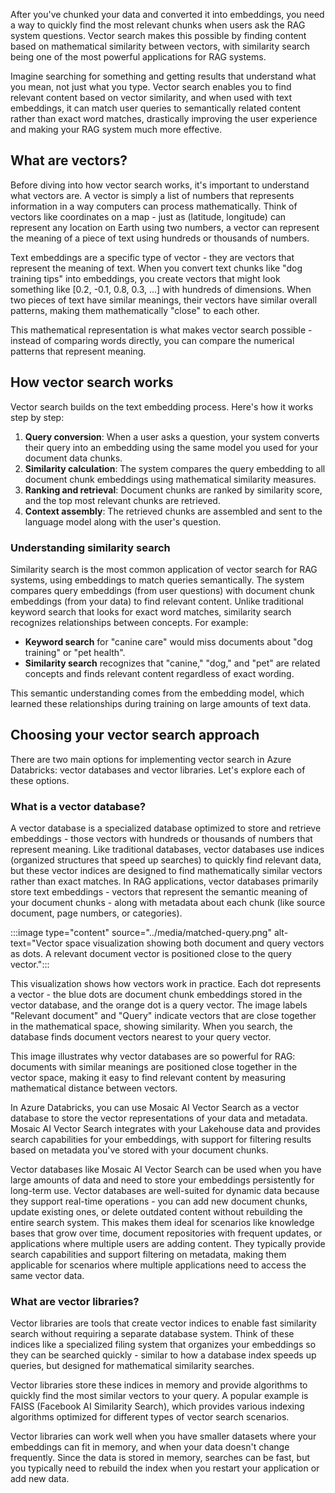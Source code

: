 After you've chunked your data and converted it into embeddings, you need a way to quickly find the most relevant chunks when users ask the RAG system questions. Vector search makes this possible by finding content based on mathematical similarity between vectors, with similarity search being one of the most powerful applications for RAG systems.

Imagine searching for something and getting results that understand what you mean, not just what you type. Vector search enables you to find relevant content based on vector similarity, and when used with text embeddings, it can match user queries to semantically related content rather than exact word matches, drastically improving the user experience and making your RAG system much more effective.

## What are vectors?

Before diving into how vector search works, it's important to understand what vectors are. A vector is simply a list of numbers that represents information in a way computers can process mathematically. Think of vectors like coordinates on a map - just as (latitude, longitude) can represent any location on Earth using two numbers, a vector can represent the meaning of a piece of text using hundreds or thousands of numbers.

Text embeddings are a specific type of vector - they are vectors that represent the meaning of text. When you convert text chunks like "dog training tips" into embeddings, you create vectors that might look something like [0.2, -0.1, 0.8, 0.3, ...] with hundreds of dimensions. When two pieces of text have similar meanings, their vectors have similar overall patterns, making them mathematically "close" to each other.

This mathematical representation is what makes vector search possible - instead of comparing words directly, you can compare the numerical patterns that represent meaning.

## How vector search works

Vector search builds on the text embedding process. Here's how it works step by step:

1. **Query conversion**: When a user asks a question, your system converts their query into an embedding using the same model you used for your document data chunks.
2. **Similarity calculation**: The system compares the query embedding to all document chunk embeddings using mathematical similarity measures.
3. **Ranking and retrieval**: Document chunks are ranked by similarity score, and the top most relevant chunks are retrieved.
4. **Context assembly**: The retrieved chunks are assembled and sent to the language model along with the user's question.

### Understanding similarity search

Similarity search is the most common application of vector search for RAG systems, using embeddings to match queries semantically. The system compares query embeddings (from user questions) with document chunk embeddings (from your data) to find relevant content. Unlike traditional keyword search that looks for exact word matches, similarity search recognizes relationships between concepts. For example:

- **Keyword search** for "canine care" would miss documents about "dog training" or "pet health".
- **Similarity search** recognizes that "canine," "dog," and "pet" are related concepts and finds relevant content regardless of exact wording.

This semantic understanding comes from the embedding model, which learned these relationships during training on large amounts of text data.

## Choosing your vector search approach

There are two main options for implementing vector search in Azure Databricks: vector databases and vector libraries. Let's explore each of these options.

### What is a vector database?

A vector database is a specialized database optimized to store and retrieve embeddings - those vectors with hundreds or thousands of numbers that represent meaning. Like traditional databases, vector databases use indices (organized structures that speed up searches) to quickly find relevant data, but these vector indices are designed to find mathematically similar vectors rather than exact matches. In RAG applications, vector databases primarily store text embeddings - vectors that represent the semantic meaning of your document chunks - along with metadata about each chunk (like source document, page numbers, or categories).

:::image type="content" source="../media/matched-query.png" alt-text="Vector space visualization showing both document and query vectors as dots. A relevant document vector is positioned close to the query vector.":::

This visualization shows how vectors work in practice. Each dot represents a vector - the blue dots are document chunk embeddings stored in the vector database, and the orange dot is a query vector. The image labels "Relevant document" and "Query" indicate vectors that are close together in the mathematical space, showing similarity. When you search, the database finds document vectors nearest to your query vector.

This image illustrates why vector databases are so powerful for RAG: documents with similar meanings are positioned close together in the vector space, making it easy to find relevant content by measuring mathematical distance between vectors.

In Azure Databricks, you can use Mosaic AI Vector Search as a vector database to store the vector representations of your data and metadata. Mosaic AI Vector Search integrates with your Lakehouse data and provides search capabilities for your embeddings, with support for filtering results based on metadata you've stored with your document chunks.

Vector databases like Mosaic AI Vector Search can be used when you have large amounts of data and need to store your embeddings persistently for long-term use. Vector databases are well-suited for dynamic data because they support real-time operations - you can add new document chunks, update existing ones, or delete outdated content without rebuilding the entire search system. This makes them ideal for scenarios like knowledge bases that grow over time, document repositories with frequent updates, or applications where multiple users are adding content. They typically provide search capabilities and support filtering on metadata, making them applicable for scenarios where multiple applications need to access the same vector data.

### What are vector libraries?

Vector libraries are tools that create vector indices to enable fast similarity search without requiring a separate database system. Think of these indices like a specialized filing system that organizes your embeddings so they can be searched quickly - similar to how a database index speeds up queries, but designed for mathematical similarity searches.

Vector libraries store these indices in memory and provide algorithms to quickly find the most similar vectors to your query. A popular example is FAISS (Facebook AI Similarity Search), which provides various indexing algorithms optimized for different types of vector search scenarios.

Vector libraries can work well when you have smaller datasets where your embeddings can fit in memory, and when your data doesn't change frequently. Since the data is stored in memory, searches can be fast, but you typically need to rebuild the index when you restart your application or add new data.
